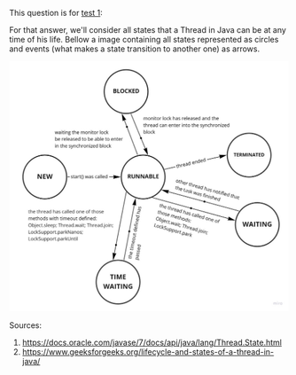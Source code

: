 This question is for [test 1](https://docs.google.com/document/d/1rIDYsYBL8ruJaBVpDj3CKgVd2eVQhPqE4hEBDLGwPe8/edit#):

For that answer, we'll consider all states that a Thread in Java can be at any time of his life. Bellow a image containing all states represented as circles and events (what makes a state transition to another one) as arrows.

![state_machine.jpg](state_machine.jpg "States of Java thread")

Sources:
1. https://docs.oracle.com/javase/7/docs/api/java/lang/Thread.State.html
2. https://www.geeksforgeeks.org/lifecycle-and-states-of-a-thread-in-java/
